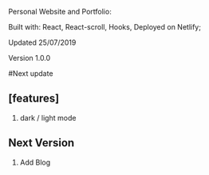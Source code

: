 Personal Website and Portfolio:

Built with: React, React-scroll, Hooks, Deployed on Netlify;

Updated 25/07/2019

Version 1.0.0

#Next update

## [features]
1. dark / light mode

## Next Version
1. Add Blog